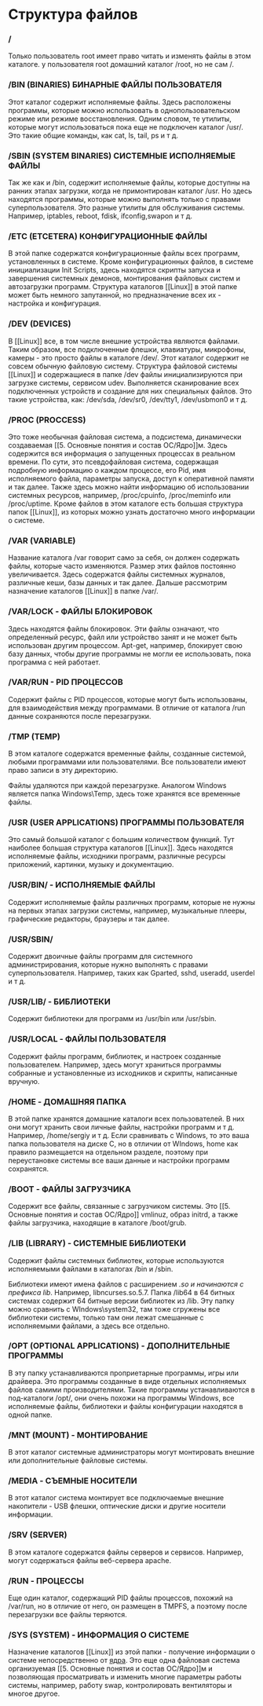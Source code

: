 # Структура файлов

### /
Только пользователь root имеет право читать и изменять файлы в этом каталоге. у пользователя root домашний каталог /root, но не сам /.


### /BIN (BINARIES) БИНАРНЫЕ ФАЙЛЫ ПОЛЬЗОВАТЕЛЯ
Этот каталог содержит исполняемые файлы. Здесь расположены программы, которые можно использовать в однопользовательском режиме или режиме восстановления. Одним словом, те утилиты, которые могут использоваться пока еще не подключен каталог /usr/. Это такие общие команды, как cat, ls, tail, ps и т д.


### /SBIN (SYSTEM BINARIES) СИСТЕМНЫЕ ИСПОЛНЯЕМЫЕ ФАЙЛЫ
Так же как и /bin, содержит исполняемые файлы, которые доступны на ранних этапах загрузки, когда не примонтирован каталог /usr. Но здесь находятся программы, которые можно выполнять только с правами суперпользователя. Это разные утилиты для обслуживания системы. Например, iptables, reboot, fdisk, ifconfig,swapon и т д.


### /ETC (ETCETERA) КОНФИГУРАЦИОННЫЕ ФАЙЛЫ
В этой папке содержатся конфигурационные файлы всех программ, установленных в системе. Кроме конфигурационных файлов, в системе инициализации Init Scripts, здесь находятся скрипты запуска и завершения системных демонов, монтирования файловых систем и автозагрузки программ. Структура каталогов [[Linux]] в этой папке может быть немного запутанной, но предназначение всех их - настройка и конфигурация.


### /DEV (DEVICES)
В [[Linux]] все, в том числе внешние устройства являются файлами. Таким образом, все подключенные флешки, клавиатуры, микрофоны, камеры - это просто файлы в каталоге /dev/. Этот каталог содержит не совсем обычную файловую систему. Структура файловой системы [[Linux]] и содержащиеся в папке /dev файлы инициализируются при загрузке системы, сервисом udev. Выполняется сканирование всех подключенных устройств и создание для них специальных файлов. Это такие устройства, как: /dev/sda, /dev/sr0, /dev/tty1, /dev/usbmon0 и т д.


### /PROC (PROCCESS)
Это тоже необычная файловая система, а подсистема, динамически создаваемая [[5. Основные понятия и состав ОС/Ядро]]м. Здесь содержится вся информация о запущенных процессах в реальном времени. По сути, это псевдофайловая система, содержащая подробную информацию о каждом процессе, его Pid, имя исполняемого файла, параметры запуска, доступ к оперативной памяти и так далее. Также здесь можно найти информацию об использовании системных ресурсов, например, /proc/cpuinfo, /proc/meminfo или /proc/uptime. Кроме файлов в этом каталоге есть большая структура папок [[Linux]], из которых можно узнать достаточно много информации о системе.


### /VAR (VARIABLE)
Название каталога /var говорит само за себя, он должен содержать файлы, которые часто изменяются. Размер этих файлов постоянно увеличивается. Здесь содержатся файлы системных журналов, различные кеши, базы данных и так далее. Дальше рассмотрим назначение каталогов [[Linux]] в папке /var/.


### /VAR/LOCK - ФАЙЛЫ БЛОКИРОВОК
Здесь находятся файлы блокировок. Эти файлы означают, что определенный ресурс, файл или устройство занят и не может быть использован другим процессом. Apt-get, например, блокирует свою базу данных, чтобы другие программы не могли ее использовать, пока программа с ней работает.


### /VAR/RUN - PID ПРОЦЕССОВ
Содержит файлы с PID процессов, которые могут быть использованы, для взаимодействия между программами. В отличие от каталога /run данные сохраняются после перезагрузки.


### /TMP (TEMP)
В этом каталоге содержатся временные файлы, созданные системой, любыми программами или пользователями. Все пользователи имеют право записи в эту директорию.

Файлы удаляются при каждой перезагрузке. Аналогом Windows является папка Windows\Temp, здесь тоже хранятся все временные файлы.

### /USR (USER APPLICATIONS) ПРОГРАММЫ ПОЛЬЗОВАТЕЛЯ
Это самый большой каталог с большим количеством функций. Тут наиболее большая структура каталогов [[Linux]]. Здесь находятся исполняемые файлы, исходники программ, различные ресурсы приложений, картинки, музыку и документацию.


### /USR/BIN/ - ИСПОЛНЯЕМЫЕ ФАЙЛЫ
Содержит исполняемые файлы различных программ, которые не нужны на первых этапах загрузки системы, например, музыкальные плееры, графические редакторы, браузеры и так далее.


### /USR/SBIN/
Содержит двоичные файлы программ для системного администрирования, которые нужно выполнять с правами суперпользователя. Например, таких как Gparted, sshd, useradd, userdel и т д.

### /USR/LIB/ - БИБЛИОТЕКИ
Содержит библиотеки для программ из /usr/bin или /usr/sbin.

### /USR/LOCAL - ФАЙЛЫ ПОЛЬЗОВАТЕЛЯ
Содержит файлы программ, библиотек, и настроек созданные пользователем. Например, здесь могут храниться программы собранные и установленные из исходников и скрипты, написанные вручную.

### /HOME - ДОМАШНЯЯ ПАПКА
В этой папке хранятся домашние каталоги всех пользователей. В них они могут хранить свои личные файлы, настройки программ и т д. Например, /home/sergiy и т д. Если сравнивать с Windows, то это ваша папка пользователя на диске C, но в отличии от WIndows, home как правило размещается на отдельном разделе, поэтому при переустановке системы все ваши данные и настройки программ сохранятся.

### /BOOT - ФАЙЛЫ ЗАГРУЗЧИКА
Содержит все файлы, связанные с загрузчиком системы. Это [[5. Основные понятия и состав ОС/Ядро]] vmlinuz, образ initrd, а также файлы загрузчика, находящие в каталоге /boot/grub.

### /LIB (LIBRARY) - СИСТЕМНЫЕ БИБЛИОТЕКИ
Содержит файлы системных библиотек, которые используются исполняемыми файлами в каталогах /bin и /sbin.

Библиотеки имеют имена файлов с расширением *.so и начинаются с префикса lib*. Например, libncurses.so.5.7. Папка /lib64 в 64 битных системах содержит 64 битные версии библиотек из /lib. Эту папку можно сравнить с WIndows\system32, там тоже сгружены все библиотеки системы, только там они лежат смешанные с исполняемыми файлами, а здесь все отдельно.

### /OPT (OPTIONAL APPLICATIONS) - ДОПОЛНИТЕЛЬНЫЕ ПРОГРАММЫ
В эту папку устанавливаются проприетарные программы, игры или драйвера. Это программы созданные в виде отдельных исполняемых файлов самими производителями. Такие программы устанавливаются в под-каталоги /opt/, они очень похожи на программы Windows, все исполняемые файлы, библиотеки и файлы конфигурации находятся в одной папке.

### /MNT (MOUNT) - МОНТИРОВАНИЕ
В этот каталог системные администраторы могут монтировать внешние или дополнительные файловые системы.

### /MEDIA - СЪЕМНЫЕ НОСИТЕЛИ
В этот каталог система монтирует все подключаемые внешние накопители - USB флешки, оптические диски и другие носители информации.

### /SRV (SERVER)
В этом каталоге содержатся файлы серверов и сервисов. Например, могут содержаться файлы веб-сервера apache.

### /RUN - ПРОЦЕССЫ
Еще один каталог, содержащий PID файлы процессов, похожий на /var/run, но в отличие от него, он размещен в TMPFS, а поэтому после перезагрузки все файлы теряются.

### /SYS (SYSTEM) - ИНФОРМАЦИЯ О СИСТЕМЕ
Назначение каталогов [[Linux]] из этой папки - получение информации о системе непосредственно от [ядра](5.%20Основные%20понятия%20и%20состав%20ОС/Ядро.md). Это еще одна файловая система организуемая [[5. Основные понятия и состав ОС/Ядро]]м и позволяющая просматривать и изменить многие параметры работы системы, например, работу swap, контролировать вентиляторы и многое другое.